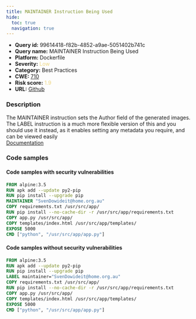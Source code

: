 ```yaml
---
title: MAINTAINER Instruction Being Used
hide:
  toc: true
  navigation: true
---
```


<style>
  .highlight .hll {
    background-color: #ff171742;
  }
  .md-content {
    max-width: 1100px;
    margin: 0 auto;
  }
</style>

-   **Query id:** 99614418-f82b-4852-a9ae-5051402b741c
-   **Query name:** MAINTAINER Instruction Being Used
-   **Platform:** Dockerfile
-   **Severity:** <span style="color:#edd57e">Low</span>
-   **Category:** Best Practices
-   **CWE:** <a href="https://cwe.mitre.org/data/definitions/710.html" onclick="newWindowOpenerSafe(event, 'https://cwe.mitre.org/data/definitions/710.html')">710</a>
-   **Risk score:** <span style="color:#edd57e">1.9</span>
-   **URL:** [Github](https://github.com/Checkmarx/kics/tree/master/assets/queries/dockerfile/maintainer_instruction_being_used)

### Description
The MAINTAINER instruction sets the Author field of the generated images. The LABEL instruction is a much more flexible version of this and you should use it instead, as it enables setting any metadata you require, and can be viewed easily<br>
[Documentation](https://docs.docker.com/engine/reference/builder/#maintainer-deprecated)

### Code samples
#### Code samples with security vulnerabilities
```dockerfile title="Positive test num. 1 - dockerfile file" hl_lines="4"
FROM alpine:3.5
RUN apk add --update py2-pip
RUN pip install --upgrade pip
MAINTAINER "SvenDowideit@home.org.au"
COPY requirements.txt /usr/src/app/
RUN pip install --no-cache-dir -r /usr/src/app/requirements.txt
COPY app.py /usr/src/app/
COPY templates/index.html /usr/src/app/templates/
EXPOSE 5000
CMD ["python", "/usr/src/app/app.py"]
```


#### Code samples without security vulnerabilities
```dockerfile title="Negative test num. 1 - dockerfile file"
FROM alpine:3.5
RUN apk add --update py2-pip
RUN pip install --upgrade pip
LABEL maintainer="SvenDowideit@home.org.au"
COPY requirements.txt /usr/src/app/
RUN pip install --no-cache-dir -r /usr/src/app/requirements.txt
COPY app.py /usr/src/app/
COPY templates/index.html /usr/src/app/templates/
EXPOSE 5000
CMD ["python", "/usr/src/app/app.py"]
```

